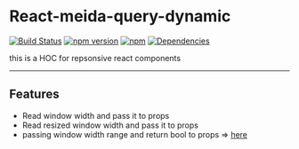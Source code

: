 React-meida-query-dynamic
===================
[![Build Status](https://travis-ci.org/seeliang/react-meida-query-dynomic.svg?branch=master)](https://travis-ci.org/seeliang/react-media-query-dynamic)
[![npm version](https://badge.fury.io/js/react-media-query-dynamic.svg)](https://badge.fury.io/js/react-media-query-dynamic)
[![npm](https://img.shields.io/npm/dy/react-media-query-dynamic.svg)](https://npm-stat.com/charts.html?package=react-media-query-dynamic)
[![Dependencies](https://david-dm.org/seeliang/react-media-query-dynamic.svg)](https://david-dm.org/seeliang/react-media-query-dynamic)

this is a HOC for repsonsive react components

----------
## Features
* Read window width and pass it to props
* Read resized window width and pass it to props
* passing window width range and return bool to props => [here](https://github.com/seeliang/react-meida-query-dynamic/demo.js#L37) 